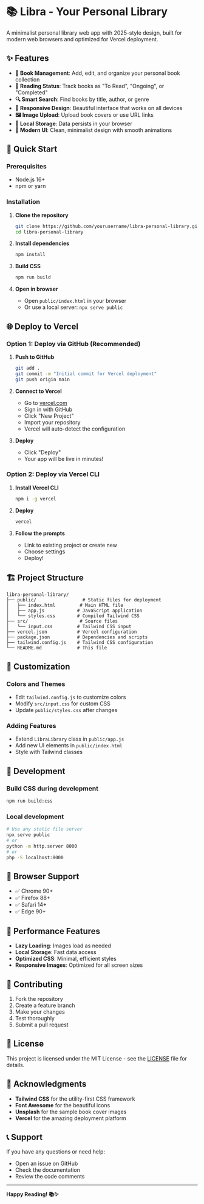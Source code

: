 # 📚 Libra - Your Personal Library

A minimalist personal library web app with 2025-style design, built for modern web browsers and optimized for Vercel deployment.

## ✨ Features

- **📖 Book Management**: Add, edit, and organize your personal book collection
- **🎯 Reading Status**: Track books as "To Read", "Ongoing", or "Completed"
- **🔍 Smart Search**: Find books by title, author, or genre
- **📱 Responsive Design**: Beautiful interface that works on all devices
- **🖼️ Image Upload**: Upload book covers or use URL links
- **💾 Local Storage**: Data persists in your browser
- **🎨 Modern UI**: Clean, minimalist design with smooth animations

## 🚀 Quick Start

### Prerequisites
- Node.js 16+ 
- npm or yarn

### Installation

1. **Clone the repository**
   ```bash
   git clone https://github.com/yourusername/libra-personal-library.git
   cd libra-personal-library
   ```

2. **Install dependencies**
   ```bash
   npm install
   ```

3. **Build CSS**
   ```bash
   npm run build
   ```

4. **Open in browser**
   - Open `public/index.html` in your browser
   - Or use a local server: `npx serve public`

## 🌐 Deploy to Vercel

### Option 1: Deploy via GitHub (Recommended)

1. **Push to GitHub**
   ```bash
   git add .
   git commit -m "Initial commit for Vercel deployment"
   git push origin main
   ```

2. **Connect to Vercel**
   - Go to [vercel.com](https://vercel.com)
   - Sign in with GitHub
   - Click "New Project"
   - Import your repository
   - Vercel will auto-detect the configuration

3. **Deploy**
   - Click "Deploy"
   - Your app will be live in minutes!

### Option 2: Deploy via Vercel CLI

1. **Install Vercel CLI**
   ```bash
   npm i -g vercel
   ```

2. **Deploy**
   ```bash
   vercel
   ```

3. **Follow the prompts**
   - Link to existing project or create new
   - Choose settings
   - Deploy!

## 🏗️ Project Structure

```
libra-personal-library/
├── public/                 # Static files for deployment
│   ├── index.html         # Main HTML file
│   ├── app.js            # JavaScript application
│   └── styles.css        # Compiled Tailwind CSS
├── src/                   # Source files
│   └── input.css         # Tailwind CSS input
├── vercel.json           # Vercel configuration
├── package.json          # Dependencies and scripts
├── tailwind.config.js    # Tailwind CSS configuration
└── README.md             # This file
```

## 🎨 Customization

### Colors and Themes
- Edit `tailwind.config.js` to customize colors
- Modify `src/input.css` for custom CSS
- Update `public/styles.css` after changes

### Adding Features
- Extend `LibraLibrary` class in `public/app.js`
- Add new UI elements in `public/index.html`
- Style with Tailwind classes

## 🔧 Development

### Build CSS during development
```bash
npm run build:css
```

### Local development
```bash
# Use any static file server
npx serve public
# or
python -m http.server 8000
# or
php -S localhost:8000
```

## 📱 Browser Support

- ✅ Chrome 90+
- ✅ Firefox 88+
- ✅ Safari 14+
- ✅ Edge 90+

## 🚀 Performance Features

- **Lazy Loading**: Images load as needed
- **Local Storage**: Fast data access
- **Optimized CSS**: Minimal, efficient styles
- **Responsive Images**: Optimized for all screen sizes

## 🤝 Contributing

1. Fork the repository
2. Create a feature branch
3. Make your changes
4. Test thoroughly
5. Submit a pull request

## 📄 License

This project is licensed under the MIT License - see the [LICENSE](LICENSE) file for details.

## 🙏 Acknowledgments

- **Tailwind CSS** for the utility-first CSS framework
- **Font Awesome** for the beautiful icons
- **Unsplash** for the sample book cover images
- **Vercel** for the amazing deployment platform

## 📞 Support

If you have any questions or need help:
- Open an issue on GitHub
- Check the documentation
- Review the code comments

---

**Happy Reading! 📚✨**
